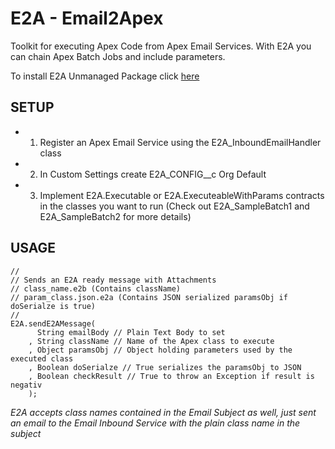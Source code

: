 # E2A - Email2Apex #

Toolkit for executing Apex Code from Apex Email Services. With E2A you can chain Apex Batch Jobs and include parameters.

To install E2A Unmanaged Package click [here](https://login.salesforce.com/packaging/installPackage.apexp?p0=04tU0000000QGbs)

## SETUP ##
* 1) Register an Apex Email Service using the E2A_InboundEmailHandler class
* 2) In Custom Settings create E2A_CONFIG__c Org Default
* 3) Implement E2A.Executable or E2A.ExecuteableWithParams contracts in the classes you want to run (Check out E2A_SampleBatch1 and E2A_SampleBatch2 for more details)


## USAGE ##

	//
	// Sends an E2A ready message with Attachments
	// class_name.e2b (Contains className)
	// param_class.json.e2a (Contains JSON serialized paramsObj if doSerialze is true)
	//
	E2A.sendE2AMessage(
		  String emailBody // Plain Text Body to set
		, String className // Name of the Apex class to execute
		, Object paramsObj // Object holding parameters used by the executed class
		, Boolean doSerialze // True serializes the paramsObj to JSON
		, Boolean checkResult // True to throw an Exception if result is negativ
		);


_E2A accepts class names contained in the Email Subject as well, just sent an email to the Email Inbound Service with the plain class name in the subject_
